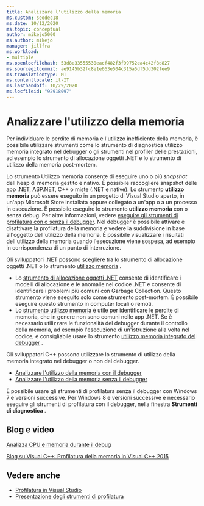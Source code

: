 ```yaml
---
title: Analizzare l'utilizzo della memoria
ms.custom: seodec18
ms.date: 10/12/2020
ms.topic: conceptual
author: mikejo5000
ms.author: mikejo
manager: jillfra
ms.workload:
- multiple
ms.openlocfilehash: 53d8e33555530eacf482f3f99752ea4c42f8d827
ms.sourcegitcommit: ae9145b32fc8e1e663e504c315a5df5dd302fee9
ms.translationtype: MT
ms.contentlocale: it-IT
ms.lasthandoff: 10/29/2020
ms.locfileid: "92918097"
---
```

# <a name="analyze-memory-usage"></a>Analizzare l'utilizzo della memoria

Per individuare le perdite di memoria e l'utilizzo inefficiente della memoria, è possibile utilizzare strumenti come lo strumento di diagnostica utilizzo memoria integrato nel debugger o gli strumenti nel profiler delle prestazioni, ad esempio lo strumento di allocazione oggetti .NET e lo strumento di utilizzo della memoria post-mortem.

Lo strumento Utilizzo memoria consente di eseguire uno o più *snapshot* dell'heap di memoria gestito e nativo. È possibile raccogliere snapshot delle app .NET, ASP.NET, C++ o miste (.NET e native). Lo strumento **utilizzo memoria** può essere eseguito in un progetto di Visual Studio aperto, in un'app Microsoft Store installata oppure collegato a un'app o a un processo in esecuzione. È possibile eseguire lo strumento **utilizzo memoria** con o senza debug. Per altre informazioni, vedere [eseguire gli strumenti di profilatura con o senza il debugger](../profiling/running-profiling-tools-with-or-without-the-debugger.md). Nel debugger è possibile attivare e disattivare la profilatura della memoria e vedere la suddivisione in base all'oggetto dell'utilizzo della memoria. È possibile visualizzare i risultati dell'utilizzo della memoria quando l'esecuzione viene sospesa, ad esempio in corrispondenza di un punto di interruzione.

Gli sviluppatori .NET possono scegliere tra lo strumento di allocazione oggetti .NET o lo strumento [utilizzo memoria](../profiling/memory-usage.md) .

- Lo [strumento di allocazione oggetti .NET](../profiling/dotnet-alloc-tool.md) consente di identificare i modelli di allocazione e le anomalie nel codice .NET e consente di identificare i problemi più comuni con Garbage Collection. Questo strumento viene eseguito solo come strumento post-mortem. È possibile eseguire questo strumento in computer locali o remoti.
- Lo [strumento utilizzo memoria](../profiling/memory-usage-without-debugging2.md) è utile per identificare le perdite di memoria, che in genere non sono comuni nelle app .NET. Se è necessario utilizzare le funzionalità del debugger durante il controllo della memoria, ad esempio l'esecuzione di un'istruzione alla volta nel codice, è consigliabile usare lo strumento [utilizzo memoria integrato del debugger](../profiling/memory-usage.md) .

Gli sviluppatori C++ possono utilizzare lo strumento di utilizzo della memoria integrato nel debugger o non del debugger.

- [Analizzare l'utilizzo della memoria con il debugger](../profiling/memory-usage.md)
- [Analizzare l'utilizzo della memoria senza il debugger](../profiling/memory-usage-without-debugging2.md)

È possibile usare gli strumenti di profilatura senza il debugger con Windows 7 e versioni successive. Per Windows 8 e versioni successive è necessario eseguire gli strumenti di profilatura con il debugger, nella finestra **Strumenti di diagnostica** .

## <a name="blogs-and-videos"></a>Blog e video

[Analizza CPU e memoria durante il debug](https://devblogs.microsoft.com/visualstudio/analyze-cpu-memory-while-debugging/)

[Blog su Visual C++: Profilatura della memoria in Visual C++ 2015](https://devblogs.microsoft.com/cppblog/memory-profiling-in-visual-c-2015/)

## <a name="see-also"></a>Vedere anche

- [Profilatura in Visual Studio](../profiling/index.yml)
- [Presentazione degli strumenti di profilatura](../profiling/profiling-feature-tour.md)
